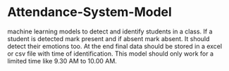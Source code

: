 # Attendance-System-Model
machine learning models to detect and identify students in a class. If a student is detected mark present and if absent mark absent. It should detect their emotions too. At the end final data should be stored in a excel or csv file with time of identification. This model should only work for a limited time like 9.30 AM to 10.00 AM.
